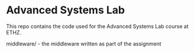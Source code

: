 Advanced Systems Lab
====================

This repo contains the code used for the Advanced Systems Lab course at ETHZ.

middleware/ - the middleware written as part of the assignment

